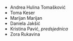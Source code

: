 - Andrea Hulina Tomašković
- Toma Keser
- Marijan Marijan
- Daniela Jakšić
- Kristina Pavić, *predsjednica*
- Zora Rukavina